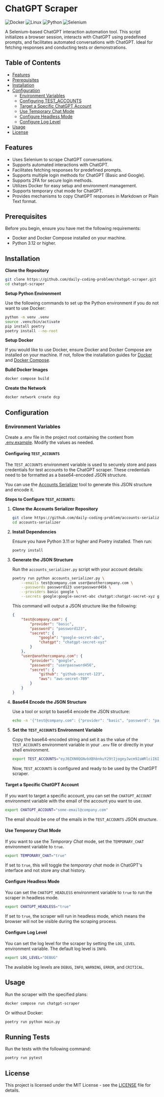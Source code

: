 # ChatGPT Scraper

![Docker](https://img.shields.io/badge/-Docker-2496ED?style=flat-square&logo=Docker&logoColor=white)
![Linux](https://img.shields.io/badge/-Linux-FCC624?style=flat-square&logo=linux&logoColor=black)
![Python](https://img.shields.io/badge/-Python-3776AB?style=flat-square&logo=python&logoColor=white)
![Selenium](https://img.shields.io/badge/-Selenium-59b943?style=flat-square&logo=selenium&logoColor=white)

A Selenium-based ChatGPT interaction automation tool. This script initializes a browser session, interacts with ChatGPT using predefined prompts, and facilitates automated conversations with ChatGPT. Ideal for fetching responses and conducting tests or demonstrations.

## Table of Contents

- [Features](#features)
- [Prerequisites](#prerequisites)
- [Installation](#installation)
- [Configuration](#configuration)
  - [Environment Variables](#environment-variables)
  - [Configuring TEST_ACCOUNTS](#configuring-test_accounts)
  - [Target a Specific ChatGPT Account](#target-a-specific-chatgpt-account)
  - [Use Temporary Chat Mode](#use-temporary-chat-mode)
  - [Configure Headless Mode](#configure-headless-mode)
  - [Configure Log Level](#configure-log-level)
- [Usage](#usage)
- [License](#license)

## Features

- Uses Selenium to scrape ChatGPT conversations.
- Supports automated interactions with ChatGPT.
- Facilitates fetching responses for predefined prompts.
- Supports multiple login methods for ChatGPT (Basic and Google).
- Supports 2FA for secure login methods.
- Utilizes Docker for easy setup and environment management.
- Supports temporary chat mode for ChatGPT.
- Provides mechanisms to copy ChatGPT responses in Markdown or Plain Text format.

## Prerequisites

Before you begin, ensure you have met the following requirements:

- Docker and Docker Compose installed on your machine.
- Python 3.12 or higher.

## Installation

**Clone the Repository**

```sh
git clone https://github.com/daily-coding-problem/chatgpt-scraper.git
cd chatgpt-scraper
```

**Setup Python Environment**

Use the following commands to set up the Python environment if you do not want to use Docker:

```sh
python -m venv .venv
source .venv/bin/activate
pip install poetry
poetry install --no-root
```

**Setup Docker**

If you would like to use Docker, ensure Docker and Docker Compose are installed on your machine. If not, follow the installation guides for [Docker](https://docs.docker.com/get-docker/) and [Docker Compose](https://docs.docker.com/compose/install/).

**Build Docker Images**

```sh
docker compose build
```

**Create the Network**

```sh
docker network create dcp
```

## Configuration

### Environment Variables

Create a .env file in the project root containing the content from [.env.example](/.env.example). Modify the values as needed.

#### Configuring `TEST_ACCOUNTS`

The `TEST_ACCOUNTS` environment variable is used to securely store and pass credentials for test accounts to the ChatGPT scraper. These credentials need to be formatted as a base64-encoded JSON structure.

You can use the [Accounts Serializer](https://github.com/daily-coding-problem/accounts-serializer) tool to generate this JSON structure and encode it.

**Steps to Configure `TEST_ACCOUNTS`:**

1. **Clone the Accounts Serializer Repository**

   ```sh
   git clone https://github.com/daily-coding-problem/accounts-serializer.git
   cd accounts-serializer
   ```

2. **Install Dependencies**

   Ensure you have Python 3.11 or higher and Poetry installed. Then run:

   ```sh
   poetry install
   ```

3. **Generate the JSON Structure**

   Run the `accounts_serializer.py` script with your account details:

   ```sh
   poetry run python accounts_serializer.py \
       --emails test@company.com user@anothercompany.com \
       --passwords password123 userpassword456 \
       --providers basic google \
       --secrets google:google-secret-abc chatgpt:chatgpt-secret-xyz github:github-secret-123 aws:aws-secret-789
   ```

   This command will output a JSON structure like the following:

   ```json
   {
       "test@company.com": {
           "provider": "basic",
           "password": "password123",
           "secret": {
               "google": "google-secret-abc",
               "chatgpt": "chatgpt-secret-xyz"
           }
       },
       "user@anothercompany.com": {
           "provider": "google",
           "password": "userpassword456",
           "secret": {
               "github": "github-secret-123",
               "aws": "aws-secret-789"
           }
       }
   }
   ```

4. **Base64 Encode the JSON Structure**

   Use a tool or script to base64 encode the JSON structure:

   ```sh
   echo -n '{"test@company.com": {"provider": "basic", "password": "password123", "secret": {"google": "google-secret-abc", "chatgpt": "chatgpt-secret-xyz"}}, "user@anothercompany.com": {"provider": "basic", "password": "userpassword456", "secret": {"github": "github-secret-123", "aws": "aws-secret-789"}}}' | base64
   ```

5. **Set the `TEST_ACCOUNTS` Environment Variable**

   Copy the base64-encoded string and set it as the value of the `TEST_ACCOUNTS` environment variable in your `.env` file or directly in your shell environment.

   ```sh
   export TEST_ACCOUNTS="eyJ0ZXN0QGNvbXBhbnkuY29tIjogeyJwcm92aWRlciI6ICJiYXNpYyIsICJwYXNzd29yZCI6ICJwYXNzd29yZDEyMyIsICJzZWNyZXQiOiB7Imdvb2dsZSI6ICJnb29nbGUtc2VjcmV0LWFiYyIsICJjaGF0Z3B0IjogImNoYXRncHQtc2VjcmV0LXh5eiJ9fSwgInVzZXJAYW5vdGhlcmNvbXBhbnkuY29tIjogeyJwcm92aWRlciI6ICJiYXNpYyIsICJwYXNzd29yZCI6ICJ1c2VycGFzc3dvcmQ0NTYiLCAic2VjcmV0IjogeyJnaXRodWIiOiAiZ2l0aHViLXNlY3JldC0xMjMiLCAiYXdzIjogImF3cy1zZWNyZXQtNzg5In19fQ=="
   ```

   Now, `TEST_ACCOUNTS` is configured and ready to be used by the ChatGPT scraper.

#### Target a Specific ChatGPT Account

   If you want to target a specific account, you can set the `CHATGPT_ACCOUNT` environment variable with the email of the account you want to use.

   ```sh
   export CHATGPT_ACCOUNT="some-email@company.com"
   ```

   The email should be one of the emails in the `TEST_ACCOUNTS` JSON structure.

#### Use Temporary Chat Mode

   If you want to use the _Temporary Chat_ mode, set the `TEMPORARY_CHAT` environment variable to `true`.

   ```sh
   export TEMPORARY_CHAT="true"
   ```

   If set to `true`, this will toggle the _temporary chat_ mode in ChatGPT's interface and not store any chat history.

#### Configure Headless Mode

You can set the `CHATGPT_HEADLESS` environment variable to `true` to run the scraper in headless mode.

   ```sh
   export CHATGPT_HEADLESS="true"
   ```

If set to `true`, the scraper will run in headless mode, which means the browser will not be visible during the scraping process.

#### Configure Log Level

   You can set the log level for the scraper by setting the `LOG_LEVEL` environment variable. The default log level is `INFO`.

   ```sh
   export LOG_LEVEL="DEBUG"
   ```

   The available log levels are `DEBUG`, `INFO`, `WARNING`, `ERROR`, and `CRITICAL`.

## Usage

Run the scraper with the specified plans:

```sh
docker compose run chatgpt-scraper
```

Or without Docker:

```sh
poetry run python main.py
```

## Running Tests

Run the tests with the following command:

```sh
poetry run pytest
```

## License

This project is licensed under the MIT License - see the [LICENSE](LICENSE) file for details.
